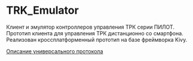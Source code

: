 # TRK_Emulator #

Клиент и эмулятор контроллеров управления ТРК серии ПИЛОТ. Прототип клиента для
управления ТРК дистанционно со смартфона. Реализован кроссплатформенный прототип
на базе фреймворка Kivy.

[Описание универсального протокола](http://pilot.semico.ru/trk172.htm)
